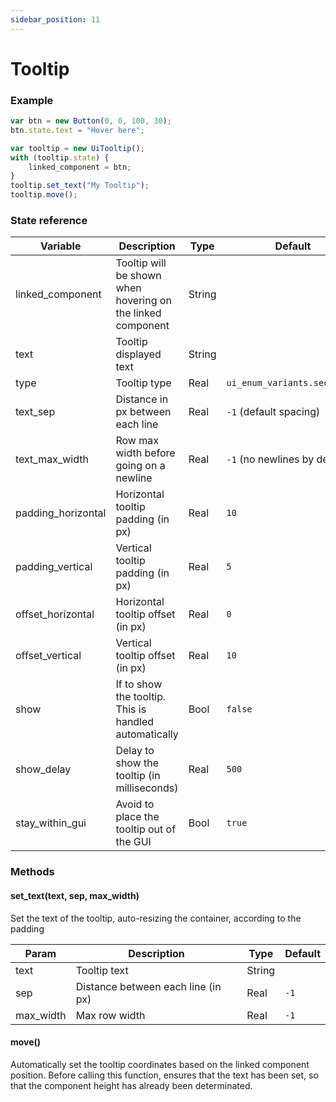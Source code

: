 ```yaml
---
sidebar_position: 11
---
```


# Tooltip

### Example

```js
var btn = new Button(0, 0, 100, 30);
btn.state.text = "Hover here";

var tooltip = new UiTooltip();
with (tooltip.state) {
    linked_component = btn;
}
tooltip.set_text("My Tooltip");
tooltip.move();
```

### State reference

| Variable           | Description                                           | Type   | Default                         |
|--------------------|-------------------------------------------------------|--------|---------------------------------|
| linked_component   | Tooltip will be shown when hovering on the linked component | String |                           |
| text               | Tooltip displayed text                                | String |                                 |
| type               | Tooltip type                                          | Real   | `ui_enum_variants.secondary`    |
| text_sep           | Distance in px between each line                      | Real   | `-1` (default spacing)          |
| text_max_width     | Row max width before going on a newline               | Real   | `-1` (no newlines by default)   |
| padding_horizontal | Horizontal tooltip padding (in px)                    | Real   | `10`                            |
| padding_vertical   | Vertical tooltip padding (in px)                      | Real   | `5`                             |
| offset_horizontal  | Horizontal tooltip offset (in px)                     | Real   | `0`                             |
| offset_vertical    | Vertical tooltip offset (in px)                       | Real   | `10`                            |
| show               | If to show the tooltip. This is handled automatically | Bool   | `false`                         |
| show_delay         | Delay to show the tooltip (in milliseconds)           | Real   | `500`                           |
| stay_within_gui    | Avoid to place the tooltip out of the GUI             | Bool   | `true`                          |

### Methods


#### set_text(text, sep, max_width)

Set the text of the tooltip, auto-resizing the container, according to the padding

| Param     | Description                             | Type   | Default     |
|-----------|-----------------------------------------|--------|-------------|
| text      | Tooltip text                            | String |             |
| sep       | Distance between each line (in px)      | Real   | `-1`        |
| max_width | Max row width                           | Real   | `-1`        |


#### move()

Automatically set the tooltip coordinates based on the linked component position. 
Before calling this function, ensures that the text has been set, so that the component height has already been determinated.
